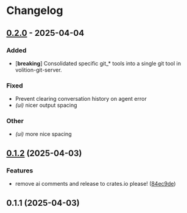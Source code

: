 # Changelog

## [0.2.0](https://github.com/jessebmiller/volition/compare/volition-cli-v0.1.2...volition-cli-v0.2.0) - 2025-04-04

### Added

- [**breaking**] Consolidated specific git_* tools into a single git tool in volition-git-server.

### Fixed

- Prevent clearing conversation history on agent error
- *(ui)* nicer output spacing

### Other

- *(ui)* more nice spacing

## [0.1.2](https://github.com/jessebmiller/volition/compare/volition-cli-v0.1.1...volition-cli-v0.1.2) (2025-04-03)


### Features

* remove ai comments and release to crates.io please! ([84ec9de](https://github.com/jessebmiller/volition/commit/84ec9dea05cc0375dfc5071a938dc9cfe7619266))

## 0.1.1 (2025-04-03)

